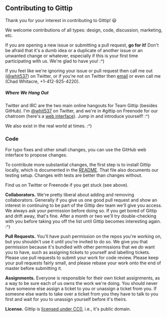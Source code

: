 ## Contributing to Gittip

Thank you for your interest in contributing to Gittip! :smiley:

We welcome contributions of all types: design, code, discussion, marketing,
etc.

If you are opening a new issue or submitting a pull request, **go for it!**
Don't be afraid that it's a dumb idea or a duplicate of another
issue or an unwanted change or whatever, especially if this is your first time
participating with us. We're glad to have you! :^)

If you feel like we're ignoring your issue or pull request then call me
out ([@whit537](https://twitter.com/whit537)) on Twitter, or if you're
not on Twitter then <a href="mailto:chad@zetaweb.com">email</a> or even call me
(Chad Whitacre, +1-412-925-4220). 


##### Where We Hang Out

Twitter and IRC are the two main online hangouts for Team Gittip (besides
GitHub). I'm [@whit537](https://twitter.com/whit537) on Twitter, and
we're in #gittip on Freenode for our chatroom (here's a [web
interface](https://webchat.freenode.net/)). Jump in and introduce yourself!
:^)

We also exist in the real world at times. :^)


### Code

For typo fixes and other small changes, you can use the GitHub web interface to
propose changes.

To contribute more substantial changes, the first step is to install Gittip
locally, which is documented in the
[README](https://github.com/gittip/www.gittip.com#readme). That file also
documents our testing setup. Changes with tests are better than changes
without.

Find us on Twitter or Freenode if you get stuck (see above).


**Collaborators.** We're pretty liberal about adding and removing
collaborators. Generally if you give us one good pull request and show an
interest in continuing to be part of the Gittip dev team we'll give you
access. We always ask your permission before doing so. If you get bored of
Gittip and drift away, that's fine. After a month or two we'll try
double-checking with you before taking you off the list until Gittip becomes
interesting again. :^)

**Pull Requests.** You'll have push permission on the repos you're
working on, but you shouldn't use it until you're invited to do so.
We give you that permission because it's bundled with other permissions
that we *do* want you to have, such as assigning tickets to yourself and
labelling tickets. Please use pull requests to submit your work for code
review. Please keep your pull requests fairly small, and please rebase your
work onto the end of master before submitting it.

**Assignments.** Everyone is responsible for their own ticket assignments, as a
way to be sure each of us owns the work we're doing. You should never
have someone else assign a ticket to you or unassign a ticket from you. If
someone else wants to take over a ticket from you they have to talk to you
first and wait for you to unassign yourself before it's theirs.

**License.** Gittip is [licensed under
CC0](https://github.com/gittip/www.gittip.com/tree/master/COPYING), i.e.,
it's public domain. 

